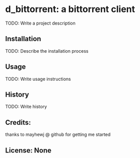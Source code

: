 # 
# d_bittorrent: a bittorrent client

TODO: Write a project description

## Installation

TODO: Describe the installation process

## Usage

TODO: Write usage instructions


## History

TODO: Write history

## Credits: 
thanks to mayhewj @ github for getting me started


## License: None
